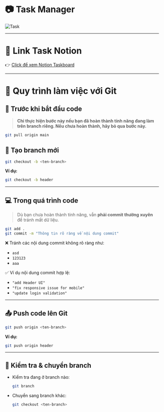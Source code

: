
# 📷 Task Manager

![Task](https://github.com/user-attachments/assets/0d71a610-cc2f-43b6-8736-b9b9db043ed8)

---

# 📎 Link Task Notion

👉 [Click để xem Notion Taskboard](https://salty-payment-257.notion.site/2170b462417e80918ac0f262c4ad5b57?v=2170b462417e81aa81d3000c5b50db58)

---

# 🚀 Quy trình làm việc với Git

## 📌 Trước khi bắt đầu code
> **Chỉ thực hiện bước này nếu bạn đã hoàn thành tính năng đang làm trên branch riêng. Nếu chưa hoàn thành, hãy bỏ qua bước này.**

```bash
git pull origin main
```

## 🌿 Tạo branch mới

```bash
git checkout -b <ten-branch>
```

**Ví dụ:**  
```bash
git checkout -b header
```

---

## 💻 Trong quá trình code

> Dù bạn chưa hoàn thành tính năng, vẫn **phải commit thường xuyên** để tránh mất dữ liệu.

```bash
git add .
git commit -m "Thông tin rõ ràng về nội dung commit"
```

❌ Tránh các nội dung commit không rõ ràng như:
- `asd`
- `123123`
- `aaa`

✅ Ví dụ nội dung commit hợp lệ:
- `"add Header UI"`
- `"fix responsive issue for mobile"`
- `"update login validation"`

---

## 📤 Push code lên Git

```bash
git push origin <ten-branch>
```

**Ví dụ:**
```bash
git push origin header
```

---

## 🔁 Kiểm tra & chuyển branch

- Kiểm tra đang ở branch nào:
  ```bash
  git branch
  ```
- Chuyển sang branch khác:
  ```bash
  git checkout <ten-branch>
  ```
